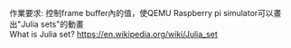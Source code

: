 作業要求: 控制frame buffer內的值，使QEMU Raspberry pi simulator可以畫出"Julia sets"的動畫  
What is Julia set? https://en.wikipedia.org/wiki/Julia_set
